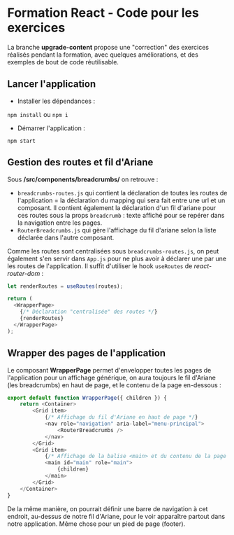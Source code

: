 # Formation React - Code pour les exercices
La branche **upgrade-content** propose une "correction" des exercices réalisés pendant la formation, avec quelques améliorations, et des exemples de bout de code réutilisable.

## Lancer l'application

- Installer les dépendances :

`npm install` ou `npm i`

- Démarrer l'application :

`npm start`

## Gestion des routes et fil d'Ariane

Sous **/src/components/breadcrumbs/** on retrouve :

- `breadcrumbs-routes.js` qui contient la déclaration de toutes les routes de l'application = la déclaration du mapping qui sera fait entre une url et un composant. Il contient également la déclaration d'un fil d'ariane pour ces routes sous la props `breadcrumb` : texte affiché pour se repérer dans la navigation entre les pages.
- `RouterBreadcrumbs.js` qui gère l'affichage du fil d'ariane selon la liste déclarée dans l'autre composant.

Comme les routes sont centralisées sous `breadcrumbs-routes.js`, on peut également s'en servir dans `App.js` pour ne plus avoir à déclarer une par une les routes de l'application. Il suffit d'utiliser le hook `useRoutes` de _react-router-dom_ :

```javascript
let renderRoutes = useRoutes(routes);

return (
  <WrapperPage>
    {/* Déclaration "centralisée" des routes */}
    {renderRoutes}
  </WrapperPage>
);
```

## Wrapper des pages de l'application

Le composant **WrapperPage** permet d'envelopper toutes les pages de l'application pour un affichage générique, on aura toujours le fil d'Ariane (les breadcrumbs) en haut de page, et le contenu de la page en-dessous :
```javascript
export default function WrapperPage({ children }) {
    return <Container>
        <Grid item>
            {/* Affichage du fil d'Ariane en haut de page */}
            <nav role="navigation" aria-label="menu-principal">
                <RouterBreadcrumbs />
            </nav>
        </Grid>
        <Grid item>
            {/* Affichage de la balise <main> et du contenu de la page */}
            <main id="main" role="main">
                {children}
            </main>
        </Grid>
    </Container>
}
```

De la même manière, on pourrait définir une barre de navigation à cet endroit, au-dessus de notre fil d'Ariane, pour le voir apparaître partout dans notre application. Même chose pour un pied de page (footer).




